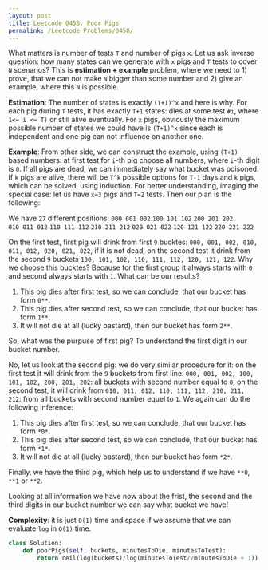 ```yaml
---
layout: post
title: Leetcode 0458. Poor Pigs
permalink: /Leetcode Problems/0458/
---
```


What matters is number of tests `T` and number of pigs `x`. Let us ask inverse question: how many states can we generate with `x` pigs and `T` tests to cover `N` scenarios? This is **estimation + example** problem, where we need to 1) prove, that we can not make `N` bigger than some number and 2) give an example, where this `N` is possible. 

**Estimation**: The number of states is exactly `(T+1)^x` and here is why. For each pig during `T` tests, it has exactly `T+1` states: dies at some test `#i`, where `1<= i <= T)` or still alive eventually. For `x` pigs, obviously the maximum possible number of states we could have is `(T+1)^x` since each is independent and one pig can not influence on another one. 

**Example**: From other side, we can construct the example, using `(T+1)` based numbers: at first test for `i`-th pig choose all numbers, where `i`-th digit is `0`. If all pigs are dead, we can immediately say what bucket was poisoned. If `k` pigs are alive, there will be `T^k` possible options for `T-1` days and `k` pigs, which can be solved, using induction. For better understanding, imaging the special case: let us have `x=3` pigs and `T=2` tests. Then our plan is the following:

We have `27` different positions: 
`000 001 002`        `100 101 102`        `200 201 202`              
`010 011 012`        `110 111 112`        `210 211 212`
`020 021 022`        `120 121 122`        `220 221 222`

On the first test, first pig will drink from first `9` bucktes: `000, 001, 002, 010, 011, 012, 020, 021, 022`, if it is not dead, on the second test it drink from the second `9` buckets `100, 101, 102, 110, 111, 112, 120, 121, 122`. Why we choose this bucktes? Because for the first group it always starts with `0` and second always starts with `1`. What can be our results?

1. This pig dies after first test, so we can conclude, that our bucket has form `0**`.
2. This pig dies after second test, so we can conclude, that our bucket has form `1**`.
3. It will not die at all (lucky bastard), then our bucket has form `2**`.

So, what was the purpuse of first pig? To understand the first digit in our bucket number.

No, let us look at the second pig: we do very similar procedure for it: on the first test it will drink from the `9` buckets from first line: `000, 001, 002, 100, 101, 102, 200, 201, 202`: all buckets with second number equal to `0`, on the second test, it will drink from `010, 011, 012, 110, 111, 112, 210, 211, 212`: from all buckets with second number equel to `1`. We again can do the following inference:

1. This pig dies after first test, so we can conclude, that our bucket has form `*0*`.
2. This pig dies after second test, so we can conclude, that our bucket has form `*1*`.
3. It will not die at all (lucky bastard), then our bucket has form `*2*`.

Finally, we have the third pig, which help us to understand if we have `**0`, `**1` or `**2`.

Looking at all information we have now about the frist, the second and the third digits in our bucket number we can say what bucket we have!

**Complexity**: it is just `O(1)` time and space if we assume that we can evaluate `log` in `O(1)` time.

```python
class Solution:
    def poorPigs(self, buckets, minutesToDie, minutesToTest):
        return ceil(log(buckets)/log(minutesToTest//minutesToDie + 1))
```